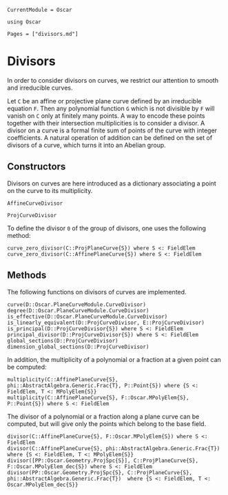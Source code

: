 ```@meta
CurrentModule = Oscar
```

```@setup oscar
using Oscar
```

```@contents
Pages = ["divisors.md"]
```

# Divisors

In order to consider divisors on curves, we restrict our attention to smooth and irreducible curves.

Let ``C`` be an affine or projective plane curve defined by an irreducible equation ``F``. Then any polynomial function ``G`` which is not divisible by ``F`` will vanish on ``C`` only at finitely many points. A way to encode these points together with their intersection multiplicities is to consider a divisor. A divisor on a curve is a formal finite sum of points of the curve with integer coefficients. A natural operation of addition can be defined on the set of divisors of a curve, which turns it into an Abelian group.


## Constructors

Divisors on curves are here introduced as a dictionary associating a point on the curve to its multiplicity.

```@docs
AffineCurveDivisor
```

```@docs
ProjCurveDivisor
```

To define the divisor ``0`` of the group of divisors, one uses the following method:

```@docs
curve_zero_divisor(C::ProjPlaneCurve{S}) where S <: FieldElem
curve_zero_divisor(C::AffinePlaneCurve{S}) where S <: FieldElem
```

## Methods

The following functions on divisors of curves are implemented.

```@docs
curve(D::Oscar.PlaneCurveModule.CurveDivisor)
degree(D::Oscar.PlaneCurveModule.CurveDivisor)
is_effective(D::Oscar.PlaneCurveModule.CurveDivisor)
is_linearly_equivalent(D::ProjCurveDivisor, E::ProjCurveDivisor)
is_principal(D::ProjCurveDivisor{S}) where S <: FieldElem
principal_divisor(D::ProjCurveDivisor{S}) where S <: FieldElem
global_sections(D::ProjCurveDivisor)
dimension_global_sections(D::ProjCurveDivisor)
```


In addition, the multiplicity of a polynomial or a fraction at a given point can be computed:

```@docs
multiplicity(C::AffinePlaneCurve{S}, phi::AbstractAlgebra.Generic.Frac{T}, P::Point{S}) where {S <: FieldElem, T <: MPolyElem{S}}
multiplicity(C::AffinePlaneCurve{S}, F::Oscar.MPolyElem{S}, P::Point{S}) where S <: FieldElem
```


The divisor of a polynomial or a fraction along a plane curve can be computed, but will give only the points which belong to the base field.


```@docs
divisor(C::AffinePlaneCurve{S}, F::Oscar.MPolyElem{S}) where S <: FieldElem
divisor(C::AffinePlaneCurve{S}, phi::AbstractAlgebra.Generic.Frac{T}) where {S <: FieldElem, T <: MPolyElem{S}}
divisor([PP::Oscar.Geometry.ProjSpc{S}], C::ProjPlaneCurve{S}, F::Oscar.MPolyElem_dec{S}) where S <: FieldElem
divisor(PP::Oscar.Geometry.ProjSpc{S}, C::ProjPlaneCurve{S}, phi::AbstractAlgebra.Generic.Frac{T})  where {S <: FieldElem, T <: Oscar.MPolyElem_dec{S}}
```
